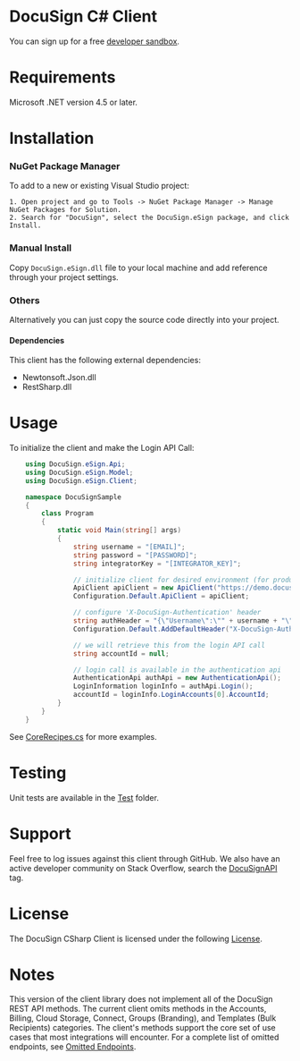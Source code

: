 # DocuSign C# Client

You can sign up for a free [developer sandbox](https://www.docusign.com/developer-center).

Requirements
============

Microsoft .NET version 4.5 or later.

Installation
============

### NuGet Package Manager

To add to a new or existing Visual Studio project:  

	1. Open project and go to Tools -> NuGet Package Manager -> Manage NuGet Packages for Solution.
	2. Search for "DocuSign", select the DocuSign.eSign package, and click Install.  

### Manual Install 

Copy `DocuSign.eSign.dll` file to your local machine and add reference through your project settings.

### Others

Alternatively you can just copy the source code directly into your project. 

#### Dependencies

This client has the following external dependencies: 

* Newtonsoft.Json.dll
* RestSharp.dll

Usage
=====

To initialize the client and make the Login API Call:

```csharp
	using DocuSign.eSign.Api;
	using DocuSign.eSign.Model;
	using DocuSign.eSign.Client;

	namespace DocuSignSample
	{
		class Program
		{
			static void Main(string[] args)
			{
				string username = "[EMAIL]";
				string password = "[PASSWORD]";
				string integratorKey = "[INTEGRATOR_KEY]";

				// initialize client for desired environment (for production change to www)
				ApiClient apiClient = new ApiClient("https://demo.docusign.net/restapi");
				Configuration.Default.ApiClient = apiClient;

				// configure 'X-DocuSign-Authentication' header
				string authHeader = "{\"Username\":\"" + username + "\", \"Password\":\"" + password + "\", \"IntegratorKey\":\"" + integratorKey + "\"}";
				Configuration.Default.AddDefaultHeader("X-DocuSign-Authentication", authHeader);

				// we will retrieve this from the login API call
				string accountId = null;

				// login call is available in the authentication api 
				AuthenticationApi authApi = new AuthenticationApi();
				LoginInformation loginInfo = authApi.Login();
				accountId = loginInfo.LoginAccounts[0].AccountId;
			}
		}
	}
```

See [CoreRecipes.cs](https://github.com/docusign/docusign-csharp-client/blob/master/test/Recipes/CoreRecipes.cs) for more examples.

Testing
=======

Unit tests are available in the [Test](/test/SdkTests) folder. 

Support
=======

Feel free to log issues against this client through GitHub.  We also have an active developer community on Stack Overflow, search the [DocuSignAPI](http://stackoverflow.com/questions/tagged/docusignapi) tag.

License
=======

The DocuSign CSharp Client is licensed under the following [License](LICENSE).

Notes
=======

This version of the client library does not implement all of the DocuSign REST API methods. The current client omits methods in the Accounts, Billing, Cloud Storage, Connect, Groups (Branding), and Templates (Bulk Recipients) categories. The client's methods support the core set of use cases that most integrations will encounter. For a complete list of omitted endpoints, see [Omitted Endpoints](./omitted_endpoints.md). 
